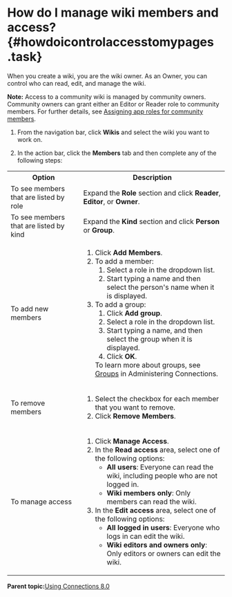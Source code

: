 # How do I manage wiki members and access? {#howdoicontrolaccesstomypages .task}

When you create a wiki, you are the wiki owner. As an Owner, you can control who can read, edit, and manage the wiki.

**Note:** Access to a community wiki is managed by community owners. Community owners can grant either an Editor or Reader role to community members. For further details, see [Assigning app roles for community members](../communities/managing_roles_for_community_members.md).

1.  From the navigation bar, click **Wikis** and select the wiki you want to work on.

2.  In the action bar, click the **Members** tab and then complete any of the following steps:

<table>
<tr>
<th><b>Option</th>
<th><b>Description</th>
</tr>
<tr>
<td>To see members that are listed by role</td>
<td>Expand the <b>Role</b> section and click <b>Reader</b>, <b>Editor</b>, or <b>Owner</b>.</td>
</tr>
<tr>
<td>To see members that are listed by kind</td>
<td>Expand the <b>Kind</b> section and click <b>Person</b> or <b>Group</b>.</td>
</tr>
<tr>
<td>To add new members</td>
<td><ol>
<li>Click <b>Add Members</b>.</li>
<li>To add a member:
    <ol>
    <li>Select a role in the dropdown list.</li>
    <li>Start typing a name and then select the person's name when it is displayed.</li>
    </ol>
</li>
<li>To add a group:
    <ol>
    <li>Click <b>Add group</b>.</li>
    <li>Select a role in the dropdown list.</li>
    <li>Start typing a name, and then select the group when it is displayed.</li>
    <li>Click <b>OK</b>.</li>
    </ol>
</li>
To learn more about groups, see <a href="../../admin/admin/c_admin_common_groups.md">Groups</a> in Administering Connections.
</td>
</tr>
<tr>
<td>To remove members</td>
<td>
<ol>
<li>Select the checkbox for each member that you want to remove.</li>
<li>Click <b>Remove Members</b>.</li>
</ol>
</td>
</tr>
<tr>
<td>To manage access</td>
<td><ol>
<li>Click <b>Manage Access</b>.</li>
<li>In the <b>Read access</b> area, select one of the following options:
        <ul>
        <li><b>All users</b>: Everyone can read the wiki, including people who are not logged in.</li>
        <li><b>Wiki members only</b>: Only members can read the wiki.</li>
        </ul></li>
<li>In the <b>Edit access</b> area, select one of the following options:
        <ul>
        <li><b>All logged in users</b>: Everyone who logs in can edit the wiki.</li>
        <li><b>Wiki editors and owners only</b>: Only editors or owners can edit the wiki.</li>
        </ul></li>
</td>
</tr>
</table>


**Parent topic:**[Using Connections 8.0](../welcome/welcome_end_user.md)


